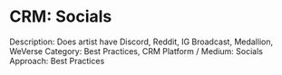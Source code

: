# CRM: Socials

Description: Does artist have Discord, Reddit, IG Broadcast, Medallion, WeVerse
Category: Best Practices, CRM
Platform / Medium: Socials
Approach: Best Practices